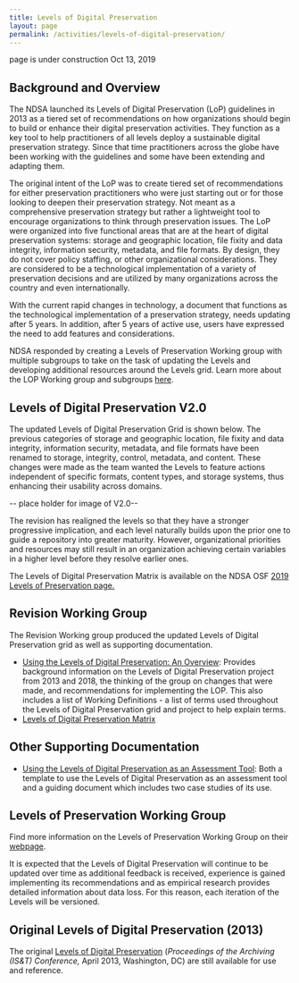 ```yaml
---
title: Levels of Digital Preservation
layout: page
permalink: /activities/levels-of-digital-preservation/
---
```

page is under construction Oct 13, 2019

## Background and Overview

The NDSA launched its Levels of Digital Preservation (LoP) guidelines in 2013 as a tiered set of recommendations on how organizations should begin to build or enhance their digital preservation activities. They function as a key tool to help practitioners of all levels deploy a sustainable digital preservation strategy. Since that time practitioners across the globe have been working with the guidelines and some have been extending and adapting them.

The original intent of the LoP was to create tiered set of recommendations for either preservation practitioners who were just starting out or for those looking to deepen their preservation strategy. Not meant as a comprehensive preservation strategy but rather a lightweight tool to encourage organizations to think through preservation issues. The LoP were organized into five functional areas that are at the heart of digital preservation systems: storage and geographic location, file fixity and data integrity, information security, metadata, and file formats. By design, they do not cover policy staffing, or other organizational considerations. They are considered to be a technological implementation of a variety of preservation decisions and are utilized by many organizations across the country and even internationally.

With the current rapid changes in technology, a document that functions as the technological implementation of a preservation strategy, needs updating after 5 years. In addition, after 5 years of active use, users have expressed the need to add features and considerations.

NDSA responded by creating a Levels of Preservation Working group with multiple subgroups to take on the task of updating the Levels and developing additional resources around the Levels grid.  Learn more about the LOP Working group and subgroups [here](https://ndsa.org/working-groups/levels-of-preservation/).

## Levels of Digital Preservation V2.0

The updated Levels of Digital Preservation Grid is shown below.  The previous categories of storage and geographic location, file fixity and data integrity, information security, metadata, and file formats have been renamed to storage, integrity, control, metadata, and content.  These changes were made as the team wanted the Levels to feature actions independent of specific formats, content types, and storage systems, thus enhancing their usability across domains. 

-- place holder for image of V2.0--

The revision has realigned the levels so that they have a stronger progressive implication, and each level naturally builds upon the prior one to guide a repository into greater maturity. However, organizational priorities and resources may still result in an organization achieving certain variables in a higher level before they resolve earlier ones.

The Levels of Digital Preservation Matrix is available on the NDSA OSF [2019 Levels of Preservation page.](https://osf.io/qgz98/)



## Revision Working Group
The Revision Working group produced the updated Levels of Digital Preservation grid as well as supporting documentation.  
* [Using the Levels of Digital Preservation: An Overview](https://osf.io/nt8u9/): Provides background information on the Levels of Digital Preservation project from 2013 and 2018, the thinking of the group on changes that were made, and recommendations for implementing the LOP. This also includes a list of Working Definitions - a list of terms used throughout the Levels of Digital Preservation grid and project to help explain terms. 
* [Levels of Digital Preservation Matrix](https://osf.io/2mkwx/)


## Other Supporting Documentation
* [Using the Levels of Digital Preservation as an Assessment Tool](https://osf.io/m2fek/): Both a template to use the Levels of Digital Preservation as an assessment tool and a guiding document which includes two case studies of its use. 



## Levels of Preservation Working Group
Find more information on the Levels of Preservation Working Group on their [webpage](https://ndsa.org/working-groups/levels-of-preservation/).

It is expected that the Levels of Digital Preservation will continue to be updated over time as additional feedback is received, experience is gained implementing its recommendations and as empirical research provides detailed information about data loss. For this reason, each iteration of the Levels will be versioned.


## Original Levels of Digital Preservation (2013) 
The original [Levels of Digital Preservation](https://osf.io/9ya8c/) (*Proceedings of the Archiving (IS&T) Conference,* April 2013, Washington, DC) are still available for use and reference.  

